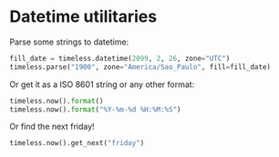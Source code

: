 # Datetime utilitaries

Parse some strings to datetime:

```python
fill_date = timeless.datetime(2099, 2, 26, zone="UTC")
timeless.parse("1900", zone="America/Sao_Paulo", fill=fill_date)
```

Or get it as a ISO 8601 string or any other format:

```python
timeless.now().format()
timeless.now().format("%Y-%m-%d %H:%M:%S")
```

Or find the next friday!

```python
timeless.now().get_next("friday")
```
